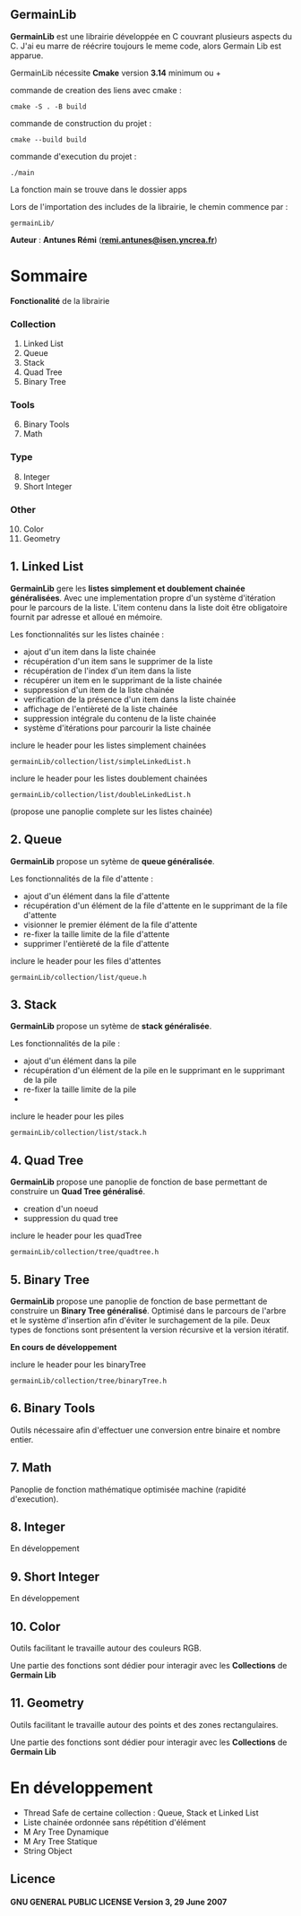 ## GermainLib

 **GermainLib** est une librairie développée en C couvrant plusieurs aspects du C.
J'ai eu marre de réécrire toujours le meme code, alors Germain Lib est apparue. 

GermainLib nécessite **Cmake** version **3.14** minimum ou +

commande de creation des liens avec cmake :

    cmake -S . -B build
commande de construction du projet :

    cmake --build build

commande d'execution du projet :

    ./main

La fonction main se trouve dans le dossier apps

Lors de l'importation des includes de la librairie, le chemin commence par :

    germainLib/

**Auteur** : **Antunes Rémi**  (**remi.antunes@isen.yncrea.fr**)

# Sommaire

**Fonctionalité** de la librairie

### Collection
 1. Linked List
 2. Queue
 3. Stack
 4. Quad Tree
 5. Binary Tree

### Tools
 6. Binary Tools
 7. Math

### Type

 8. Integer
 9. Short Integer

### Other
 10. Color
 11. Geometry

## 1. Linked List

**GermainLib** gere les **listes simplement et doublement chainée généralisées**. Avec une implementation propre d'un système d'itération pour le parcours de la liste. L'item contenu dans la liste doit être obligatoire fournit par adresse et alloué en mémoire. 

Les fonctionnalités sur les listes chainée : 

 - ajout d'un item dans la liste chainée 
 - récupération d'un item sans le supprimer de la liste
 - récupération de l'index d'un item dans la liste
 - récupérer un item en le supprimant de la liste chainée
 - suppression d'un item de la liste chainée
 - verification de la présence d'un item dans la liste chainée
 - affichage de l'entièreté de la liste chainée
 - suppression intégrale du contenu de la liste chainée
 - système d'itérations pour parcourir la liste chainée

inclure le header pour les listes simplement chainées

    germainLib/collection/list/simpleLinkedList.h

inclure le header pour les listes doublement chainées

    germainLib/collection/list/doubleLinkedList.h

(propose une panoplie complete sur les listes chainée)

## 2. Queue

**GermainLib** propose un sytème de **queue généralisée**.

Les fonctionnalités de la file d'attente : 

 - ajout d'un élément dans la file d'attente 
 - récupération d'un élément de la file d'attente en le supprimant de la file d'attente
 - visionner  le premier élément de la file d'attente 
 - re-fixer la taille limite de la file d'attente
 - supprimer l'entièreté de la file d'attente

inclure le header pour les files d'attentes

    germainLib/collection/list/queue.h

## 3. Stack

**GermainLib** propose un sytème de **stack généralisée**.

Les fonctionnalités de la pile : 

 - ajout d'un élément dans la pile 
 - récupération d'un élément de la pile en le supprimant en le supprimant de la pile
 - re-fixer la taille limite de la pile
 - 
inclure le header pour les piles 

    germainLib/collection/list/stack.h

## 4. Quad Tree

**GermainLib** propose une panoplie de fonction de base permettant de construire un **Quad Tree généralisé**.

 - creation d'un noeud
 - suppression du quad tree

inclure le header pour les quadTree 

    germainLib/collection/tree/quadtree.h

## 5. Binary Tree

**GermainLib** propose une panoplie de fonction de base permettant de construire un **Binary Tree généralisé**. Optimisé dans le parcours de l'arbre et le système d'insertion afin d'éviter le surchagement de la pile. Deux types de fonctions sont présentent la version récursive et la version itératif.

**En cours de développement**

inclure le header pour les binaryTree 

    germainLib/collection/tree/binaryTree.h

##  6. Binary Tools

Outils nécessaire afin d'effectuer une conversion entre binaire et nombre entier.

## 7. Math

Panoplie de fonction mathématique optimisée machine (rapidité d'execution). 

##  8. Integer

En développement

## 9. Short Integer

En développement

##  10. Color

Outils facilitant le travaille autour des couleurs RGB.

Une partie des fonctions sont dédier pour interagir avec les **Collections** de **Germain Lib**

## 11. Geometry

Outils facilitant le travaille autour des points et des zones rectangulaires.

Une partie des fonctions sont dédier pour interagir avec les **Collections** de **Germain Lib**

# En développement

 - Thread Safe de certaine collection : Queue, Stack et Linked List
 - Liste chainée ordonnée sans répétition d'élément
 - M Ary Tree Dynamique
 - M Ary Tree Statique
 - String Object

## Licence


#### GNU GENERAL PUBLIC LICENSE Version 3, 29 June 2007
